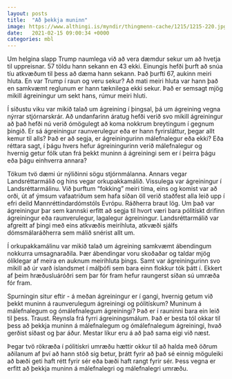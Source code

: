```yaml
---
layout: posts
title:  "Að þekkja muninn"
image: https://www.althingi.is/myndir/thingmenn-cache/1215/1215-220.jpg
date:   2021-02-15 09:00:34 +0000
categories: mbl
---
```

Um helgina slapp Trump naumlega við að vera dæmdur sekur um að hvetja til uppreisnar. 57 töldu hann sekann en 43 ekki. Einungis hefði þurft að snúa tíu atkvæðum til þess að dæma hann sekann. Það þurfti 67, aukinn meiri hluta. En var Trump í raun og veru sekur? Að mati meiri hluta var hann það en samkvæmt reglunum er hann tæknilega ekki sekur. Það er semsagt mjög mikill ágreiningur um sekt hans, rúmur meiri hluti.

Í síðustu viku var mikið talað um ágreining í þingsal, þá um ágreining vegna nýrrar stjórnarskrár. Að undanfarinn áratug hefði verið svo mikill ágreiningur að það hefði nú verið ómögulegt að koma nokkrum breytingum í gegnum þingið. Er sá ágreiningur raunverulegur eða er hann fyrirsláttur, þegar allt kemur til alls? Það er að segja, er ágreiningurinn málefnalegur eða ekki? Eða réttara sagt, í þágu hvers hefur ágreiningurinn verið málefnalegur og hvernig getur fólk utan frá þekkt muninn á ágreiningi sem er í þeirra þágu eða þágu einhverra annara?

Tökum tvö dæmi úr nýliðinni sögu stjórnmálanna. Annars vegar Landsréttarmálið og hins vegar orkupakkamálið. Vissulega var ágreiningur í Landsréttarmálinu. Við þurftum “fokking” meiri tíma, eins og komist var að orði, út af ýmsum vafaatriðum sem hafa síðan öll verið staðfest alla leið upp í efri deild Mannréttindardómstóls Evrópu. Ráðherra braut lög. Um það var ágreiningur þar sem kannski erfitt að segja til hvort væri bara pólitískt drifinn ágreiningur eða raunverulegur, lagalegur ágreiningur. Landsréttarmálið var afgreitt af þingi með eins atkvæðis meirihluta, atkvæði sjálfs dómsmálaráðherra sem málið snérist allt um.

Í orkupakkamálinu var mikið talað um ágreining samkvæmt ábendingum nokkurra umsagnaraðila. Þær ábendingar voru skoðaðar og taldar mjög ólíklegar af meira en auknum meirihluta þings. Samt var ágreiningurinn svo mikill að úr varð íslandsmet í málþófi sem bara einn flokkur tók þátt í. Ekkert af þeim hræðusluáróðri sem þar fór fram hefur raungerst síðan sú umræða fór fram. 

Spurningin situr eftir - á meðan ágreiningur er í gangi, hvernig getum við þekkt muninn á raunverulegum ágreiningi og pólitískum? Muninum á málefnalegum og ómálefnalegum ágreiningi? Það er í rauninni bara ein leið til þess. Traust. Reynsla frá fyrri ágreiningsmálum. Það er besta tól okkar til þess að þekkja muninn á málefnalegum og ómálefnalegum ágreiningi, hvað gerðist síðast og þar áður. Mestar líkur eru á að það sama eigi við næst. 

Þegar tvö rökræða í pólitískri umræðu hættir okkur til að halda með öðrum aðilanum af því að hann stóð sig betur, þrátt fyrir að það sé einnig möguleiki að bæði geti haft rétt fyrir sér eða bæði haft rangt fyrir sér. Þess vegna er erfitt að þekkja muninn á málefnalegri og málefnalegri umræðu.
